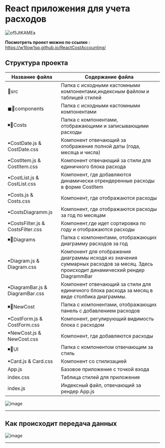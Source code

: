# React приложения для учета расходов

![of5JtKAMEa](https://user-images.githubusercontent.com/98582981/201110124-b09a1894-f713-4b88-bf5f-5d729a3b3217.gif)

**Посмотреть проект можно по ссылке :** https://w1llow1sp.github.io/ReactCostAccounting/

## Структура проекта

 Название файла      | Содержание файла
---------------------|----------------------
📁src    | Папка с исходными кастомными компонентами,индексным файлом и таблицей стилей
◼📁components  | Папка с исходными кастомными компонентами
  ◾📁Costs       | Папка с компонентами, отображающими и записывающими расходы
  ▪CostDate.js & CostDate.css  | Компонент отвечающий за отображение полной даты (года, месяца и числа)
  ▪CostItem.js & CostItem.css  | Компонент отвечающий за стили для единичного блока расхода
  ▪CostList.js & CostList.css  | Компонент, где добавляются динамически отрендеренные  расходы в форме CostItem
  ▪Costs.js & Costs.css  | Компонент, где отображаются расходы
  ▪CostsDiagramm.js  | Компонент, где отображаются расходы за год по месяцам
  ▪CostsFilter.js  & CostsFilter.css  | Компонент,где идет сортировка по году и отображаются расходы
  ◾📁Diagrams | Папка с компонентами, отображающих диаграмму расходов за год
  ▪Diagram.js & Diagram.css  | Компонент для отображения диаграммы исходя из значения суммарных расходов за месяц. Здесь происходит динамический рендер DiagrammBar
  ▪DiagramBar.js & DiagramBar.css  | Компонент отвечающий за стили для единичного блока расхода за месяц в виде столбика диаграммы.
  ◾📁NewCost		| Папка с компонентами, отображающих панель с добавлением расходов
  ▪CostForm.js & CostForm.css  | Компонент, регулирующий видимость блока с расходом
  ▪NewCost.js & NewCost.css  | Компонент, где добавляются расходы
  ◾📁UI	 | Папка с компонентом отвечающим за стиль
  ▪Card.js & Card.css  | Компонент со стилизацией
App.js	 | Базовое приложение с точкой входа
index.css	 | Таблица стилей для приложения
index.js | Индексный файл, отвечающий за рендер App.js



![image](https://user-images.githubusercontent.com/98582981/203491005-16186d8c-bfc6-4810-a3f3-9117b659eaf0.png)

------------
## Как происходит передача данных 

![image](https://user-images.githubusercontent.com/98582981/203498283-abb2b9e0-dd0e-4b2b-a546-1efc6e50547d.png)

------------
